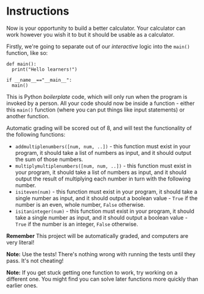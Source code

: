 # Instructions
Now is your opportunity to build a better calculator. Your calculator can work however you wish it to but it should be usable as a calculator.

Firstly, we're going to separate out of our *interactive* logic into the `main()` function, like so:

```
def main():
  print("Hello learners!")

if __name__=="__main__":
  main()
```

This is Python *boilerplate* code, which will only run when the program is invoked by a person. All your code should now be inside a function - either this `main()` function (where you can put things like input statements) or another function.

Automatic grading will be scored out of 8, and will test the functionality of the following functions:

* `addmultiplenumbers([num, num, ..])` - this function must exist in your program, it should take a list of numbers as input, and it should output the sum of those numbers.
* `multiplymultiplenumbers([num, num, ..])` - this function must exist in your program, it should take a list of numbers as input, and it should output the result of multiplying each number in turn with the following number.
* `isiteven(num)` - this function must exist in your program, it should take a single number as input, and it should output a boolean value - `True` if the number is an even, whole number, `False` otherwise.
* `isitaninteger(num)` - this function must exist in your program, it should take a single number as input, and it should output a boolean value - `True` if the number is an integer, `False` otherwise.

**Remember** This project will be automatically graded, and computers are very literal!

**Note:** Use the tests! There's nothing wrong with running the tests until they pass. It's not cheating!

**Note:** If you get stuck getting one function to work, try working on a different one. You might find you can solve later functions more quickly than earlier ones.